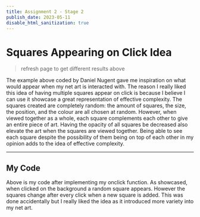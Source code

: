 ```yaml
---
title: Assignment 2 - Stage 2
publish_date: 2023-05-11
disable_html_sanitization: true
---
```


# Squares Appearing on Click Idea

<canvas id=canvas_random_squares></canvas>

<script type=module>
    var canvas = document.getElementById("canvas_random_squares");

    canvas.width = canvas.parentNode.scrollWidth
    canvas.height = canvas.width * 9 / 16

if (canvas.getContext) {


  var ctx = canvas.getContext("2d");

  var j = Math.floor(4 + 10 * Math.random());  

  ctx.globalAlpha = 0.8;                      

  for (var i = 0; i < j; i += 1) {            
    var r = 0 + 255 * Math.random();          
    var b = 0 + 255 * Math.random();
    var g = 0 + 255 * Math.random();

    var x = 0 + 400 * Math.random();         
    var y = 0 + 400 * Math.random();
    
    var w = 50 + 500 * Math.random();       
    var h = 50 + 500 * Math.random();

    ctx.fillRect(y, x, w, h);             
    ctx.fillStyle = "rgb(" + r + ", " + g + ", " + b + ")";    
  }
}
</script>
> refresh page to get different results above

The example above coded by Daniel Nugent gave me inspiration on what would appear 
when my net art is interacted with. The reason I really liked this idea of having 
multiple squares appear on click is because I believe I can use it showcase a 
great representation of effective complexity. The squares created are completely random: 
the amount of squares, the size, the position, and the colour are all chosen at random. 
However, when viewed together as a whole, each square complements each other to give 
an entire piece of art. Having the opacity of all squares be decreased also elevate the
art when the squares are viewed together. Being able to see each square despite the 
possibility of them being on top of each other in my opinion adds to the idea of 
effective complexity.

---
## My Code

<!-- <canvas id="example2"></canvas>

<script type=module>
    document.body.style.margin   = 0
    document.body.style.overflow = "hidden"

    const cnv = document.getElementById ("example2")
    console.dir (cnv)

    cnv.width = cnv.parentNode.scrollWidth
    cnv.height = cnv.width * 9 / 16

    // resizeCanvas ()
    // window.onresize = resizeCanvas

    // function resizeCanvas () {
    //     cnv.width = innerWidth
    //     cnv.height = innerHeight
    // }

    requestAnimationFrame (draw_frame)

    function draw_frame () {
        ctx.fillStyle = "#2B2D42"
        ctx.fillRect (0, 0, cnv.width, cnv.height)
    }

    const coordinates = [];

    function add_coordinate (e) {
        
        coordinates.push ({x : e.offsetX, y: e.offsetY})

        ctx.fillStyle = "#2B2D42"
        ctx.fillRect (0, 0, cnv.width, cnv.height)

        ctx.globalAlpha = 0.8

        coordinates.forEach (p => {

            var r = 0 + 255 * Math.random();         
            var b = 0 + 255 * Math.random();
            var g = 0 + 255 * Math.random();

            let w = 300 * Math.random ();
            let h = 300 * Math.random ();

            let x_pos = p.x - w / 2;
            let y_pos = p.y - h / 2;

            ctx.fillStyle = "rgb(" + r + ", " + g + ", " + b + ")";     

            ctx.fillRect (x_pos, y_pos, w, h);
        })

    }
    cnv.onclick = add_coordinate

    const ctx = cnv.getContext ('2d')
</script> -->

Above is my code after implementing my onclick function. As showcased, when clicked on
the background a random square appears. However the squares change after every click 
when a new square is added. This was done accidentally but I really liked the idea as
it introduced more variety into my net art.
